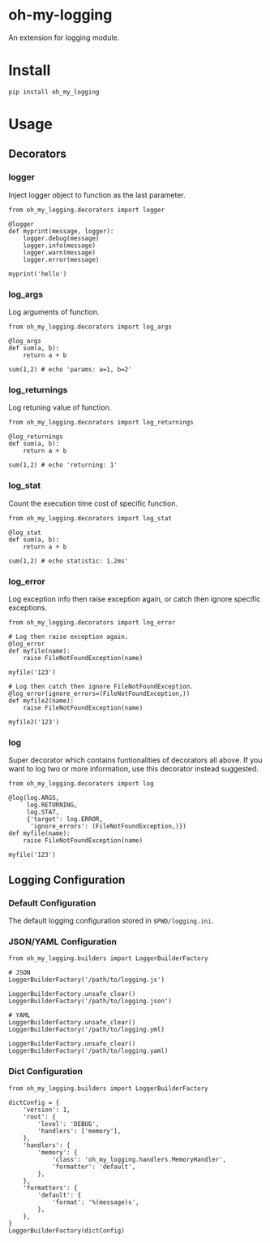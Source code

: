 # oh-my-logging
An extension for logging module.

# Install
```
pip install oh_my_logging
```

# Usage
## Decorators
### logger

Inject logger object to function as the last parameter.
```
from oh_my_logging.decorators import logger

@logger
def myprint(message, logger):
    logger.debug(message)
    logger.info(message)
    logger.warn(message)
    logger.error(message)
    
myprint('hello')
```

### log_args

Log arguments of function.
```
from oh_my_logging.decorators import log_args

@log_args
def sum(a, b):
    return a + b
    
sum(1,2) # echo 'params: a=1, b=2'
```

### log_returnings

Log retuning value of function.
```
from oh_my_logging.decorators import log_returnings

@log_returnings
def sum(a, b):
    return a + b
    
sum(1,2) # echo 'returning: 1'
```

### log_stat

Count the execution time cost of specific function.
```
from oh_my_logging.decorators import log_stat

@log_stat
def sum(a, b):
    return a + b
    
sum(1,2) # echo statistic: 1.2ms'
```

### log_error

Log exception info then raise exception again, or catch then ignore specific exceptions.
```
from oh_my_logging.decorators import log_error

# Log then raise exception again.
@log_error
def myfile(name):
    raise FileNotFoundException(name)

myfile('123')

# Log then catch then ignore FileNotFoundException.
@log_error(ignore_errors=(FileNotFoundException,))
def myfile2(name):
    raise FileNotFoundException(name)
    
myfile2('123')
```

### log

Super decorator which contains funtionalities of decorators all above. If you want to log two or more information, use this decorator instead suggested.
```
from oh_my_logging.decorators import log

@log(log.ARGS, 
     log.RETURNING, 
     log.STAT, 
     {'target': log.ERROR, 
      'ignore_errors': (FileNotFoundException,)})
def myfile(name):
    raise FileNotFoundException(name)

myfile('123')
```

## Logging Configuration
### Default Configuration
The default logging configuration stored in `$PWD/logging.ini`.

### JSON/YAML Configuration
```
from oh_my_logging.builders import LoggerBuilderFactory

# JSON
LoggerBuilderFactory('/path/to/logging.js')

LoggerBuilderFactory.unsafe_clear()
LoggerBuilderFactory('/path/to/logging.json')

# YAML
LoggerBuilderFactory.unsafe_clear()
LoggerBuilderFactory('/path/to/logging.yml)

LoggerBuilderFactory.unsafe_clear()
LoggerBuilderFactory('/path/to/logging.yaml)
```

### Dict Configuration
```
from oh_my_logging.builders import LoggerBuilderFactory

dictConfig = {
    'version': 1,
    'root': {
        'level': 'DEBUG',
        'handlers': ['memory'],
    },
    'handlers': {
        'memory': {
            'class': 'oh_my_logging.handlers.MemoryHandler',
            'formatter': 'default',
        },
    },
    'formatters': {
        'default': {
            'format': '%(message)s',
        },
    },
}
LoggerBuilderFactory(dictConfig)
```

